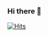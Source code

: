 ### Hi there 👋

<!--
**BlueWhale1017/BlueWhale1017** is a ✨ _special_ ✨ repository because its `README.md` (this file) appears on your GitHub profile.

Here are some ideas to get you started:

- 🔭 I’m currently working on Kyunghee University, department of Electronics
- 🌱 I’m currently learning Electronics & Quantum Informatics 
- 👯 I’m looking to collaborate on 
- 🤔 I’m looking for help with ...
- 💬 Ask me about ...
- 📫 How to reach me: iwin1017@naver.com with Korean or English
- 😄 Pronouns: ...
- ⚡ Fun fact: ...
-->

[![Hits](https://hits.seeyoufarm.com/api/count/incr/badge.svg?url=https%3A%2F%2Fgithub.com%2FBlueWhale1017&count_bg=%2379C83D&title_bg=%23555555&icon=&icon_color=%23E7E7E7&title=hits&edge_flat=false)](https://hits.seeyoufarm.com)

